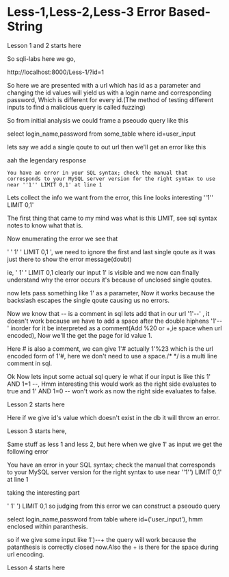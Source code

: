 # Less-1,Less-2,Less-3 **Error Based- String**

Lesson 1 and 2 starts here

So sqli-labs here we go,

http://localhost:8000/Less-1/?id=1

So here we are presented with a url which has id as a parameter and changing the id values will yield us with a login name and corresponding password, Which is different for every id.(The method of testing different inputs to find a malicious query is called fuzzing)

So from initial analysis we could frame a pseoudo query like this

select login_name,password from some_table where id=user_input

lets say we add a single qoute to out url then we'll get an error like this

aah the legendary response 

```You have an error in your SQL syntax; check the manual that corresponds to your MySQL server version for the right syntax to use near ''1'' LIMIT 0,1' at line 1```

Lets collect the info we want from the error, this line looks interesting             ''1'' LIMIT 0,1'

The first thing that came to my mind was what is this LIMIT, see sql syntax notes to know what that is.

Now enumerating the error we see that

'  ' 1' ' LIMIT 0,1 ',  we need to ignore the first and last single qoute as it was just there to show the error message(doubt)

ie, ' 1' ' LIMIT 0,1 clearly our input 1' is visible and we now can finally understand why the error occurs it's because of unclosed single qoutes.

now lets pass something like 1\' as a parameter, Now it works because the backslash escapes the single qoute causing us no errors.

Now we know that -- is a comment in sql lets add that in our url '1'--' , it doesn't work because we have to add a space after the double hiphens '1'-- ' inorder for it be interpreted as a comment(Add %20 or +,ie space when url encoded), Now we'll the get the page for id value 1.

Here # is also a comment, we can give 1'# actually 1'%23 which is the url encoded form of 1'#, here we don't need to use a space./* */ is a multi line comment in sql.

Ok Now lets input some actual sql query ie what if our input is like this 1' AND 1=1 --, Hmm interesting this would work as the right side evaluates to true and 1' AND 1=0 -- won't work as now the right side evaluates to false.

Lesson 2 starts here

Here if we give id's value which doesn't exist in the db it will throw an error.

Lesson 3 starts here,

Same stuff as less 1 and less 2, but here when we give 1' as input we get the following error

You have an error in your SQL syntax; check the manual that corresponds to your MySQL server version for the right syntax to use near ''1'') LIMIT 0,1' at line 1

taking the interesting part

' 1' ') LIMIT 0,1 so judging from this error we can construct a pseoudo query

select login_name,password from table where id=('user_input'), hmm enclosed within paranthesis.

so if we give some input like  1')--+ the query will work because the patanthesis is correctly closed now.Also the + is there for the space during url encoding.


Lesson 4 starts here


